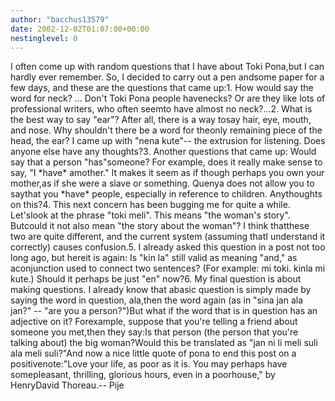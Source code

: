 ```yaml
---
author: "bacchus13579"
date: 2002-12-02T01:07:00+00:00
nestinglevel: 0
---
```

I often come up with random questions that I have about Toki Pona,but I can hardly ever remember. So, I decided to carry out a pen andsome paper for a few days, and these are the questions that came up:1. How would say the word for neck? ... Don't Toki Pona people havenecks? Or are they like lots of professional writers, who often seemto have almost no neck?...2. What is the best way to say "ear"? After all, there is a way tosay hair, eye, mouth, and nose. Why shouldn't there be a word for theonly remaining piece of the head, the ear? I came up with "nena kute"--
the extrusion for listening. Does anyone else have any thoughts?3. Another questions that came up: Would say that a person "has"someone? For example, does it really make sense to say, "I \*have\* amother." It makes it seem as if though perhaps you own your mother,as if she were a slave or something. Quenya does not allow you to saythat you \*have\* people, especially in reference to children. Anythoughts on this?4. This next concern has been bugging me for quite a while. Let'slook at the phrase "toki meli". This means "the woman's story". Butcould it not also mean "the story about the woman"? I think thatthese two are quite different, and the current system (assuming thatI understand it correctly) causes confusion.5. I already asked this question in a post not too long ago, but hereit is again: Is "kin la" still valid as meaning "and," as aconjunction used to connect two sentences? (For example: mi toki. kinla mi kute.) Should it perhaps be just "en" now?6. My final question is about making questions. I already know that abasic question is simply made by saying the word in question, ala,then the word again (as in "sina jan ala jan?" --
 "are you a person?")But what if the word that is in question has an adjective on it? Forexample, suppose that you're telling a friend about someone you met,then they say:Is that person (the person that you're talking about) the big woman?Would this be translated as "jan ni li meli suli ala meli suli?"And now a nice little quote of pona to end this post on a positivenote:"Love your life, as poor as it is. You may perhaps have somepleasant, thrilling, glorious hours, even in a poorhouse," by HenryDavid Thoreau.--
Pije